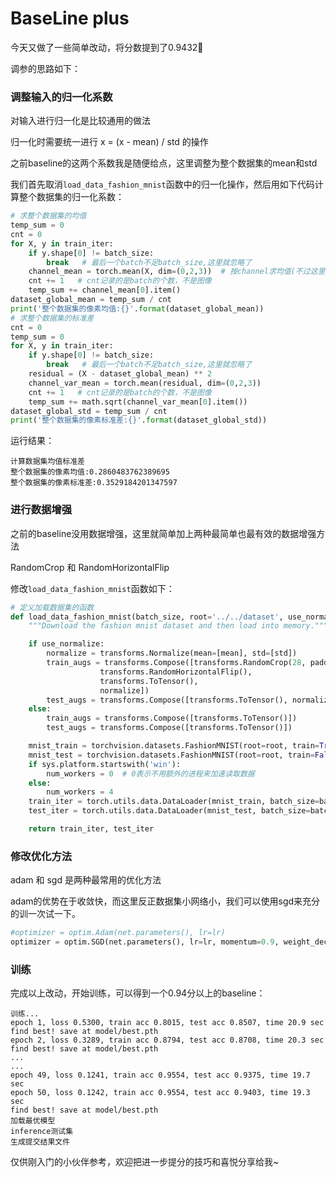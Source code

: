 # BaseLine plus

今天又做了一些简单改动，将分数提到了0.9432:rocket:

调参的思路如下：

### 调整输入的归一化系数

对输入进行归一化是比较通用的做法

归一化时需要统一进行 x = (x - mean) / std 的操作

之前baseline的这两个系数我是随便给点，这里调整为整个数据集的mean和std

我们首先取消`load_data_fashion_mnist`函数中的归一化操作，然后用如下代码计算整个数据集的归一化系数：

```python
# 求整个数据集的均值
temp_sum = 0
cnt = 0
for X, y in train_iter:
    if y.shape[0] != batch_size:
        break   # 最后一个batch不足batch_size,这里就忽略了
    channel_mean = torch.mean(X, dim=(0,2,3))  # 按channel求均值(不过这里只有1个channel)
    cnt += 1   # cnt记录的是batch的个数，不是图像
    temp_sum += channel_mean[0].item()
dataset_global_mean = temp_sum / cnt
print('整个数据集的像素均值:{}'.format(dataset_global_mean))
# 求整个数据集的标准差
cnt = 0
temp_sum = 0
for X, y in train_iter:
    if y.shape[0] != batch_size:
        break   # 最后一个batch不足batch_size,这里就忽略了
    residual = (X - dataset_global_mean) ** 2
    channel_var_mean = torch.mean(residual, dim=(0,2,3))
    cnt += 1   # cnt记录的是batch的个数，不是图像
    temp_sum += math.sqrt(channel_var_mean[0].item())
dataset_global_std = temp_sum / cnt
print('整个数据集的像素标准差:{}'.format(dataset_global_std))
```

运行结果：

```
计算数据集均值标准差
整个数据集的像素均值:0.2860483762389695
整个数据集的像素标准差:0.3529184201347597
```

### 进行数据增强

之前的baseline没用数据增强，这里就简单加上两种最简单也最有效的数据增强方法

RandomCrop 和 RandomHorizontalFlip

修改`load_data_fashion_mnist`函数如下：

```python
# 定义加载数据集的函数
def load_data_fashion_mnist(batch_size, root='../../dataset', use_normalize=False, mean=None, std=None):
    """Download the fashion mnist dataset and then load into memory."""

    if use_normalize:
        normalize = transforms.Normalize(mean=[mean], std=[std])
        train_augs = transforms.Compose([transforms.RandomCrop(28, padding=2),
                    transforms.RandomHorizontalFlip(),
                    transforms.ToTensor(),
                    normalize])
        test_augs = transforms.Compose([transforms.ToTensor(), normalize])
    else:
        train_augs = transforms.Compose([transforms.ToTensor()])
        test_augs = transforms.Compose([transforms.ToTensor()])

    mnist_train = torchvision.datasets.FashionMNIST(root=root, train=True, download=True, transform=train_augs)
    mnist_test = torchvision.datasets.FashionMNIST(root=root, train=False, download=True, transform=test_augs)
    if sys.platform.startswith('win'):
        num_workers = 0  # 0表示不用额外的进程来加速读取数据
    else:
        num_workers = 4
    train_iter = torch.utils.data.DataLoader(mnist_train, batch_size=batch_size, shuffle=True, num_workers=num_workers)
    test_iter = torch.utils.data.DataLoader(mnist_test, batch_size=batch_size, shuffle=False, num_workers=num_workers)

    return train_iter, test_iter
```

### 修改优化方法

adam 和 sgd 是两种最常用的优化方法

adam的优势在于收敛快，而这里反正数据集小网络小，我们可以使用sgd来充分的训一次试一下。

```python
#optimizer = optim.Adam(net.parameters(), lr=lr)
optimizer = optim.SGD(net.parameters(), lr=lr, momentum=0.9, weight_decay=5e-4) 
```


### 训练

完成以上改动，开始训练，可以得到一个0.94分以上的baseline：

```
训练...
epoch 1, loss 0.5300, train acc 0.8015, test acc 0.8507, time 20.9 sec
find best! save at model/best.pth
epoch 2, loss 0.3289, train acc 0.8794, test acc 0.8708, time 20.3 sec
find best! save at model/best.pth
...
...
epoch 49, loss 0.1241, train acc 0.9554, test acc 0.9375, time 19.7 sec
epoch 50, loss 0.1242, train acc 0.9554, test acc 0.9403, time 19.3 sec
find best! save at model/best.pth
加载最优模型
inference测试集
生成提交结果文件
```

仅供刚入门的小伙伴参考，欢迎把进一步提分的技巧和喜悦分享给我~
